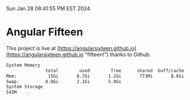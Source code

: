 Sun Jan 28 08:41:55 PM EST 2024

# Angular Fifteen


This project is live at [https://angularsixteen.github.io](https://angularsixteen.github.io "fifteen!") thanks to Github.

```bash
System Memory
               total        used        free      shared  buff/cache   available
Mem:            15Gi       6.7Gi       1.2Gi       771Mi       8.6Gi       8.6Gi
Swap:          8.0Gi       2.1Gi       5.9Gi
System Storage
543M	.
```
```bash
